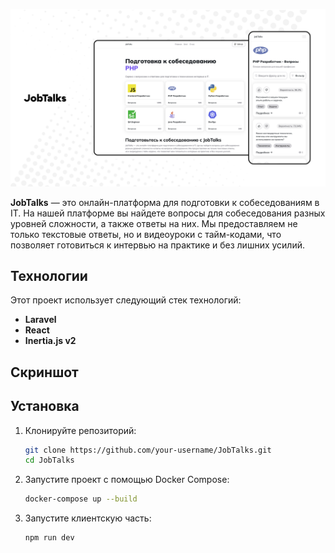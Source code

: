 ![JobTalks](main.png)

**JobTalks** — это онлайн-платформа для подготовки к собеседованиям в IT. На нашей платформе вы найдете вопросы для собеседования разных уровней сложности, а также ответы на них. Мы предоставляем не только текстовые ответы, но и видеоуроки с тайм-кодами, что позволяет готовиться к интервью на практике и без лишних усилий.

## Технологии

Этот проект использует следующий стек технологий:

- **Laravel**
- **React** 
- **Inertia.js v2** 

## Скриншот


## Установка

1. Клонируйте репозиторий:
   ```bash
   git clone https://github.com/your-username/JobTalks.git
   cd JobTalks

2. Запустите проект с помощью Docker Compose:
   ```bash
   docker-compose up --build
   
3. Запустите клиентскую часть:
   ```bash
   npm run dev
